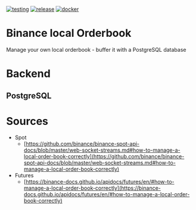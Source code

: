 [![testing](https://github.com/jon4hz/go-binance-local-orderbook/actions/workflows/go-test.yml/badge.svg)](https://github.com/jon4hz/go-binance-local-orderbook/actions/workflows/go-test.yml)
[![release](https://github.com/jon4hz/go-binance-local-orderbook/actions/workflows/go-release.yml/badge.svg)](https://github.com/jon4hz/go-binance-local-orderbook/actions/workflows/go-release.yml)
[![docker](https://github.com/jon4hz/go-binance-local-orderbook/actions/workflows/docker-release.yml/badge.svg)](https://github.com/jon4hz/go-binance-local-orderbook/actions/workflows/docker-release.yml)

# Binance local Orderbook
Manage your own local orderbook - buffer it with a PostgreSQL database

# Backend
## PostgreSQL

# Sources
- Spot
  - [https://github.com/binance/binance-spot-api-docs/blob/master/web-socket-streams.md#how-to-manage-a-local-order-book-correctly](https://github.com/binance/binance-spot-api-docs/blob/master/web-socket-streams.md#how-to-manage-a-local-order-book-correctly)
- Futures
  - [https://binance-docs.github.io/apidocs/futures/en/#how-to-manage-a-local-order-book-correctly](https://binance-docs.github.io/apidocs/futures/en/#how-to-manage-a-local-order-book-correctly)